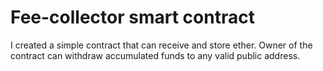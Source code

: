 # Fee-collector smart contract



I created a simple contract that can receive and store ether.
Owner of the contract can withdraw accumulated funds to any valid public address. 
